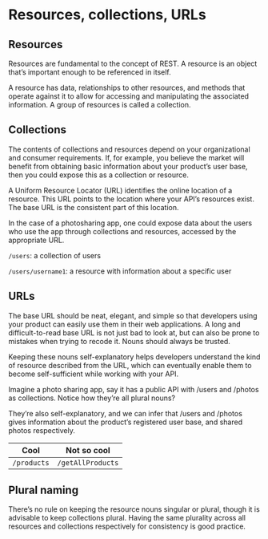# Resources, collections, URLs

## Resources

Resources are fundamental to the concept of REST.
A resource is an object that’s important enough to be referenced in itself.

A resource has data, relationships to other resources, and methods that operate against it to allow for accessing and manipulating the associated information.
A group of resources is called a collection.

## Collections

The contents of collections and resources depend on your organizational and consumer requirements.
If, for example, you believe the market will benefit from obtaining basic information about your product’s user base, then you could expose this as a collection or resource.

A Uniform Resource Locator (URL) identifies the online location of a resource.
This URL points to the location where your API’s resources exist.
The base URL is the consistent part of this location.

In the case of a photosharing app, one could expose data about the users who use the app through collections and resources, accessed by the appropriate URL.

`/users`: a collection of users

`/users/username1`: a resource with information about a specific user

## URLs

The base URL should be neat, elegant, and simple so that developers using your product can easily use them in their web applications.
A long and difficult-to-read base URL is not just bad to look at, but can also be prone to mistakes when trying to recode it.
Nouns should always be trusted.

Keeping these nouns self-explanatory helps developers understand the kind of resource described from the URL,
which can eventually enable them to become self-sufficient while working with your API.

Imagine a photo sharing app, say it has a public API with /users and /photos as collections.
Notice how they’re all plural nouns?

They’re also self-explanatory, and we can infer that /users and /photos gives information about the product’s registered user base, and shared photos respectively.

|Cool|Not so cool|
|-|-|
|`/products`|`/getAllProducts`|

## Plural naming

There’s no rule on keeping the resource nouns singular or plural, though it is advisable to keep collections plural.
Having the same plurality across all resources and collections respectively for consistency is good practice.
